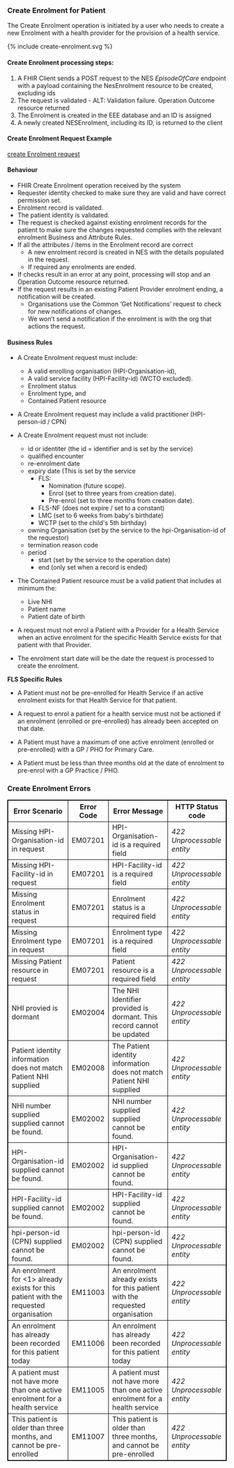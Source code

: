 

### Create Enrolment for Patient

The Create Enrolment operation is initiated by a user who needs to create a new Enrolment with a health provider for the provision of a health service.


<div>
{% include create-enrolment.svg %}
</div>



####  Create Enrolment processing steps:

1. A FHIR Client sends a POST  request  to the NES  *EpisodeOfCare* endpoint with  a payload containing the NesEnrolment resource to be created, excluding ids
2. The request is validated - ALT: Validation failure. Operation Outcome resource returned
3. The Enrolment is created in the EEE database and an ID is assigned
4. A newly created  NESEnrolment, including its ID,  is returned to the client


####  Create Enrolment Request Example 
[create Enrolment request](EpisodeOfCare-do-not-populate-id.json.html)



#### Behaviour

* FHIR Create Enrolment operation received by the system
* Requester identity checked to make sure they are valid and have correct permission set.
* Enrolment record is validated.
* The patient identity is validated.
* The request is checked against existing enrolment records for the patient to make sure the changes requested complies with the relevant enrolment Business and Attribute Rules.
* If all the attributes / items in the Enrolment record are correct
  * A new enrolment record is created in NES with the details populated in the request.
  * If required any enrolments are ended.
* If checks result in an error at any point, processing will stop and an Operation Outcome resource returned.
* If the request results in an existing Patient Provider enrolment ending, a notification will be created.
  * Organisations use the Common ‘Get Notifications’ request to check for new notifications of changes.
  * We won’t send a notification if the enrolment is with the org that actions the request.

#### Business  Rules

* A Create Enrolment request must include:
  * A valid enrolling organisation (HPI-Organisation-id),
  * A valid service facility (HPI-Facility-id) (WCTO excluded).
  * Enrolment status
  * Enrolment type, and
  * Contained Patient resource

* A Create Enrolment request may include a valid practitioner (HPI-person-id / CPN)

* A Create Enrolment request must not include:
  * id or identiter (the id = identifier and is set by the service)
  * qualified encounter
  * re-enrolment date
  * expiry date (This is set by the service
    * FLS:
      * Nomination (future scope).
      * Enrol (set to three years from creation date).
      * Pre-enrol (set to three months from creation date).
    * FLS-NF (does not expire / set to a constant)
    * LMC (set to 6 weeks from baby's birthdate)
    * WCTP (set to the child's 5th birthday)
  * owning Organisation (set by the service to the hpi-Organisation-id of the requestor)
  * termination reason code
  * period
    * start (set by the service to the operation date)
    * end (only set when a record is ended)

* The Contained Patient resource must be a valid patient that includes at minimum the:
  * Live NHI
  * Patient name
  * Patient date of birth

* A request must not enrol a Patient with a Provider for a Health Service when an active enrolment for the specific Health Service exists for that patient with that Provider.

* The enrolment start date will be the date the request is processed to create the enrolment.

**FLS Specific Rules**
* A Patient must not be pre-enrolled for Health Service if an active enrolment exists for that Health Service for that patient.

* A request to enrol a patient for a health service must not be actioned if an enrolment (enrolled or pre-enrolled) has already been accepted on that date.

* A Patient must have a maximum of one active enrolment (enrolled or pre-enrolled) with a GP / PHO for Primary Care.

* A Patient must be less than three months old at the date of enrolment to pre-enrol with a GP Practice / PHO.


<h3>Create Enrolment Errors</h3>
<table>
<style>
table, th, td {
  border: 1px solid black;
  border-collapse: collapse;
}
</style>
<tr><th>Error Scenario</th>
<th>Error Code</th>
<th>Error Message</th>
<th>HTTP Status code</th></tr>

<tr><td>Missing HPI-Organisation-id in request</td>
<td>EM07201</td>
<td>HPI-Organisation-id is a required field</td>
<td><em>422 Unprocessable entity</em></td></tr>

<tr><td>Missing HPI-Facility-id in request</td>
<td>EM07201</td>
<td>HPI-Facility-id is a required field</td>
<td><em>422 Unprocessable entity</em></td></tr>

<tr><td>Missing Enrolment status in request</td>
<td>EM07201</td>
<td>Enrolment status is a required field</td>
<td><em>422 Unprocessable entity</em></td></tr>

<tr><td>Missing Enrolment type in request</td>
<td>EM07201</td>
<td>Enrolment type is a required field</td>
<td><em>422 Unprocessable entity</em></td></tr>

<tr><td>Missing Patient resource in request</td>
<td>EM07201</td>
<td>Patient resource is a required field</td>
<td><em>422 Unprocessable entity</em></td></tr>

<tr><td>NHI provied is dormant</td>
<td>EM02004</td>
<td>The NHI Identifier provided is dormant. This record cannot be updated</td>
<td><em>422 Unprocessable entity</em></td></tr>

<tr><td>Patient identity information does not match Patient NHI supplied</td>
<td>EM02008</td>
<td>The Patient identity information does not match Patient NHI supplied</td>
<td><em>422 Unprocessable entity</em></td></tr>

<tr><td>NHI number supplied supplied cannot be found.</td>
<td>EM02002</td>
<td>NHI number supplied supplied cannot be found.</td>
<td><em>422 Unprocessable entity</em></td></tr>

<tr><td>HPI-Organisation-id supplied cannot be found.</td>
<td>EM02002</td>
<td>HPI-Organisation-id supplied cannot be found.</td>
<td><em>422 Unprocessable entity</em></td></tr>

<tr><td>HPI-Facility-id supplied cannot be found.</td>
<td>EM02002</td>
<td>HPI-Facility-id supplied cannot be found.</td>
<td><em>422 Unprocessable entity</em></td></tr>

<tr><td>hpi-person-id (CPN) supplied cannot be found.</td>
<td>EM02002</td>
<td>hpi-person-id (CPN) supplied cannot be found.</td>
<td><em>422 Unprocessable entity</em></td></tr>

<tr><td>An enrolment for <1> already exists for this patient with the requested organisation</td>
<td>EM11003</td>
<td>An enrolment already exists for this patient with the requested organisation</td>
<td><em>422 Unprocessable entity</em></td></tr>

<tr><td>An enrolment has already been recorded for this patient today</td>
<td>EM11006</td>
<td>An enrolment has already been recorded for this patient today</td>
<td><em>422 Unprocessable entity</em></td></tr>

<tr><td>A patient must not have more than one active enrolment for a health service</td>
<td>EM11005</td>
<td>A patient must not have more than one active enrolment for a health service</td>
<td><em>422 Unprocessable entity</em></td></tr>

<tr><td>This patient is older than three months, and cannot be pre-enrolled</td>
<td>EM11007</td>
<td>This patient is older than three months, and cannot be pre-enrolled</td>
<td><em>422 Unprocessable entity</em></td></tr>
</table>



